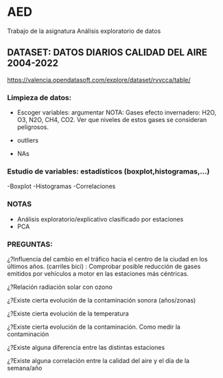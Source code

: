 # AED
Trabajo de la asignatura Análisis exploratorio de datos

## DATASET: DATOS DIARIOS CALIDAD DEL AIRE 2004-2022

https://valencia.opendatasoft.com/explore/dataset/rvvcca/table/

### Limpieza de datos: 
  - Escoger variables: argumentar
      NOTA: Gases efecto invernadero: H2O, O3, N2O, CH4, CO2. Ver que niveles de estos gases se consideran peligrosos.
    
  - outliers
  - NAs


### Estudio de variables: estadísticos (boxplot,histogramas,...)
  -Boxplot
  -Histogramas
  -Correlaciones
  
### NOTAS
- Análisis exploratorio/explicativo clasificado por estaciones
- PCA


### PREGUNTAS:

¿?Influencia del cambio en el tráfico hacia el centro de la ciudad en los últimos años. (carriles bici) : Comprobar posible reducción de gases emitidos por vehículos a motor en las estaciones más céntricas.

¿?Relación radiación solar con ozono

¿?Existe cierta evolución de la contaminación sonora (años/zonas)

¿?Existe cierta evolución de la temperatura

¿?Existe cierta evolución de la contaminación. Como medir la contaminación

¿?Existe alguna diferencia entre las distintas estaciones

¿?Existe alguna correlación entre la calidad del aire y el día de la semana/año





